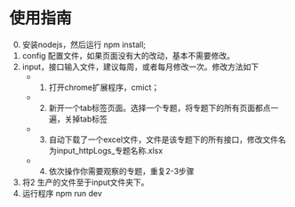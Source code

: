 # 使用指南
0. 安装nodejs，然后运行 npm install;
1. config 配置文件，如果页面没有大的改动，基本不需要修改。
2. input，接口输入文件，建议每周，或者每月修改一次。修改方法如下
    - 1. 打开chrome扩展程序，cmict；
    - 2. 新开一个tab标签页面。选择一个专题，将专题下的所有页面都点一遍，关掉tab标签
   - 3. 自动下载了一个excel文件，文件是该专题下的所有接口，修改文件名为input_httpLogs_专题名称.xlsx
   - 4. 依次操作你需要观察的专题，重复2-3步骤
3. 将2 生产的文件至于input文件夹下。
4. 运行程序 npm run dev
